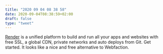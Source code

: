 ```yaml
---
title: "2020 09 04 08 38 58"
date: 2020-09-04T08:38:59+02:00
draft: false
type: "tweet"
---
```

[Render](https://render.com/) is a unified platform to build and run all your apps and websites with free SSL, a global CDN, private networks and auto deploys from Git.
Get started. It looks like a nice and free alternative to Webfaction.
